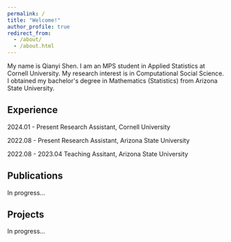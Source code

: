 ```yaml
---
permalink: /
title: "Welcome!"
author_profile: true
redirect_from: 
  - /about/
  - /about.html
---
```


My name is Qianyi Shen. I am an MPS student in Applied Statistics at Cornell University. My research interest is in Computational Social Science. I obtained my bachelor's degree in Mathematics (Statistics) from Arizona State University.

Experience
------
2024.01 - Present Research Assistant, Cornell University

2022.08 - Present Research Assistant, Arizona State University

2022.08 - 2023.04 Teaching Assitant, Arizona State University

Publications
------
In progress...

Projects
------
In progress...
